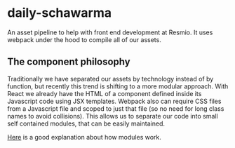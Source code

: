 # daily-schawarma
An asset pipeline to help with front end development at Resmio. It uses webpack under the hood to compile all of our assets.

## The component philosophy ##
Traditionally we have separated our assets by technology instead of by function, but recently this trend is shifting to a more modular approach. With React we already have the HTML of a component defined inside its Javascript code using JSX templates. Webpack also can require CSS files from a Javascript file and scoped to just that file (so no need for long class names to avoid collisions). This allows us to separate our code into small self contained modules, that can be easily maintained.

[Here](http://simonsmith.io/using-webpack-to-build-react-components-and-their-assets/) is a good explanation about how modules work.
